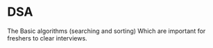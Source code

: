 # DSA
The Basic algorithms (searching and sorting) Which are important for freshers to clear interviews.
